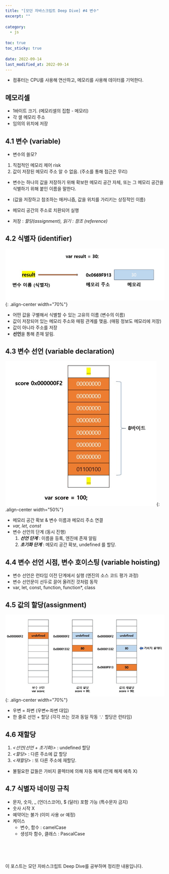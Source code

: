 ```yaml
---
title: "[모던 자바스크립트 Deep Dive] #4 변수"
excerpt: ""

category:
  - js

toc: true
toc_sticky: true

date: 2022-09-14
last_modified_at: 2022-09-14
---
```


- 컴퓨터는 CPU를 사용해 연산하고, 메모리를 사용해 데이터를 기억한다.

## 메모리셀

- 1바이트 크기. (메모리셀의 집합 - 메모리)
- 각 샐 메모리 주소
- 임의의 위치에 저장

## 4.1 변수 (variable)

- 변수의 쓸모?

1. 직접적인 메모리 제어 risk
2. 값이 저장된 메모리 주소 알 수 없음. (주소를 통해 접근은 무리)

- 변수는 하나의 값을 저장하기 위해 확보한 메모리 공간 자체, 또는 그 메모리 공간을 식별하기 위해 붙인 이름을 말한다.
- (값을 저장하고 참조하는 매커니즘, 값을 위치를 가리키는 상징적인 이름)
- 메모리 공간의 주소로 치환되어 실행

- 저장 : _할당(assignment), 읽기 : 참조 (reference)_

## 4.2 식별자 (identifier)

![Untitled](/assets/images/4-1.png){: .align-center width="70%"}

- 어떤 값을 구별해서 식별할 수 있는 고유의 이름 (변수의 이름)
- 값이 저장되어 있는 메모리 주소와 매핑 관계를 맺음. (매핑 정보도 메모리에 저장)
- 값이 아니라 주소를 저장
- **선언**을 통해 존재 알림.

## 4.3 변수 선언 (variable declaration)

![Untitled](/assets/images/4-2.png){: .align-center width="50%"}

- 메모리 공간 확보 & 변수 이름과 메모리 주소 연결
- _var, let, const_
- 변수 선언의 단계 (동시 진행)
  1. **_선언 단계_** : 이름을 등록, 엔진에 존재 알림
  2. **_초기화 단계_** : 메모리 공간 확보, undefined 를 할당.

## 4.4 변수 선언 시점, 변수 호이스팅 (variable hoisting)

- 변수 선언은 런타임 이전 단계에서 실행 (엔진의 소스 코드 평가 과정)
- 변수 선언문이 선두로 끌어 올려진 것처럼 동작
- var, let, const, function, function\*, class

## 4.5 값의 할당(assignment)

![Untitled](/assets/images/4-3.png){: .align-center width="70%"}

- 우변 = 좌변 (우변←좌변 대입)
- 한 줄로 선언 + 할당 (각각 쓰는 것과 동일 작동 ∵ 할당은 런타임)

## 4.6 재할당

1. _<선언(선언 + 초기화)>_ : undefined 할당
2. _<할당>_ : 다른 주소에 값 할당
3. _<재할당>_ : 또 다른 주소에 재할당.

- 불필요한 값들은 가비지 콜렉터에 의해 자동 해제 (언제 해제 예측 X)

## 4.7 식별자 네이밍 규칙

- 문자, 숫자, \_ (언더스코어), $ (달러) 포함 가능 (특수문자 금지)
- 숫사 시작 X
- 예약어는 불가 (이미 사용 or 예정)
- 케이스
  - 변수, 함수 : camelCase
  - 생성자 함수, 클래스 : PascalCase

<br><br><br><br>
이 포스트는 모던 자바스크립트 Deep Dive를 공부하며 정리한 내용입니다.

